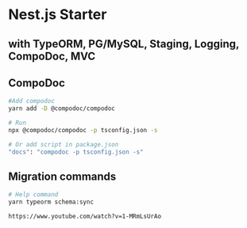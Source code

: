 # Nest.js Starter
## with TypeORM, PG/MySQL, Staging, Logging, CompoDoc, MVC  


## CompoDoc
```bash
#Add compodoc
yarn add -D @compodoc/compodoc

# Run 
npx @compodoc/compodoc -p tsconfig.json -s

# Or add script in package.json
"docs": "compodoc -p tsconfig.json -s"
```

## Migration commands
```bash
# Help command
yarn typeorm schema:sync

https://www.youtube.com/watch?v=1-MRmLsUrAo

```